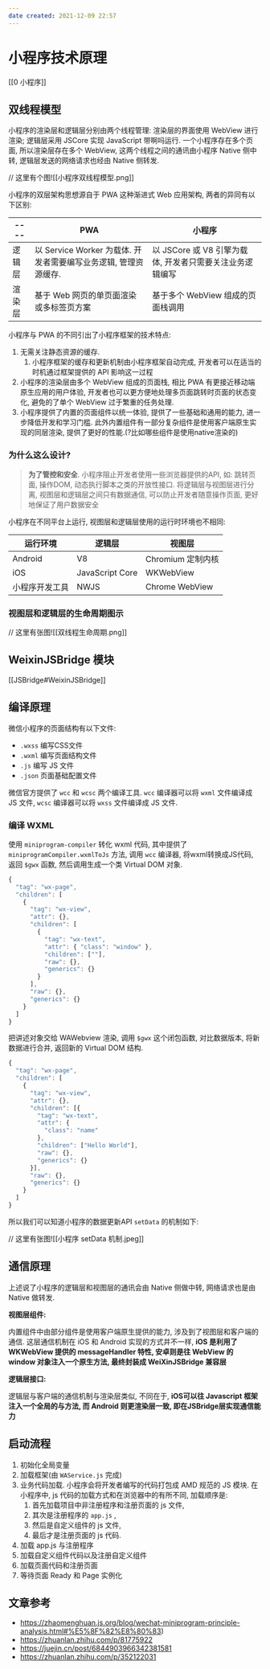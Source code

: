 ```yaml
---
date created: 2021-12-09 22:57
---
```


# 小程序技术原理

[[0 小程序]]

## 双线程模型

小程序的渲染层和逻辑层分别由两个线程管理: 渲染层的界面使用 WebView 进行渲染; 逻辑层采用 JSCore 实现 JavaScript 带啊吗运行. 一个小程序存在多个页面, 所以渲染层存在多个 WebView, 这两个线程之间的通讯由小程序 Native 侧中转, 逻辑层发送的网络请求也经由 Native 侧转发.

// 这里有个图![[小程序双线程模型.png]]

小程序的双层架构思想源自于 PWA 这种渐进式 Web 应用架构, 两者的异同有以下区别:

| ---- | PWA                                        | 小程序                                 |
| ---- | ------------------------------------------ | ----------------------------------- |
| 逻辑层  | 以 Service Worker 为载体. 开发者需要编写业务逻辑, 管理资源缓存. | 以 JSCore 或 V8 引擎为载体, 开发者只需要关注业务逻辑编写 |
| 渲染层  | 基于 Web 网页的单页面渲染或多标签页方案                     | 基于多个 WebView 组成的页面栈调用               |

小程序与 PWA 的不同引出了小程序框架的技术特点:

1. 无需关注静态资源的缓存.
   1. 小程序框架的缓存和更新机制由小程序框架自动完成, 开发者可以在适当的时机通过框架提供的 API 影响这一过程
2. 小程序的渲染层由多个 WebView 组成的页面栈, 相比 PWA 有更接近移动端原生应用的用户体验, 开发者也可以更方便地处理多页面跳转时页面的状态变化, 避免的了单个 WebView 过于繁重的任务处理.
3. 小程序提供了内置的页面组件以统一体验, 提供了一些基础和通用的能力, 进一步降低开发和学习门槛. 此外内置组件有一部分复杂组件是使用客户端原生实现的同层渲染, 提供了更好的性能.(?比如哪些组件是使用native渲染的)

### 为什么这么设计?

> **为了管控和安全**. 小程序阻止开发者使用一些浏览器提供的API, 如: 跳转页面, 操作DOM, 动态执行脚本之类的开放性接口. 将逻辑层与视图层进行分离, 视图层和逻辑层之间只有数据通信, 可以防止开发者随意操作页面, 更好地保证了用户数据安全

小程序在不同平台上运行, 视图层和逻辑层使用的运行时环境也不相同:

| 运行环境    | 逻辑层             | 视图层            |
| ------- | --------------- | -------------- |
| Android | V8              | Chromium 定制内核  |
| iOS     | JavaScript Core | WKWebView      |
| 小程序开发工具 | NWJS            | Chrome WebView |

### 视图层和逻辑层的生命周期图示

// 这里有张图![[双线程生命周期.png]]

## WeixinJSBridge 模块

[[JSBridge#WeixinJSBridge]]

## 编译原理

微信小程序的页面结构有以下文件:

- `.wxss` 编写CSS文件
- `.wxml` 编写页面结构文件
- `.js` 编写 JS 文件
- `.json` 页面基础配置文件

微信官方提供了 `wcc` 和 `wcsc` 两个编译工具. `wcc` 编译器可以将 `wxml` 文件编译成 JS 文件, `wcsc` 编译器可以将 `wxss` 文件编译成 JS 文件.

### 编译 WXML

使用 `miniprogram-compiler` 转化 wxml 代码, 其中提供了 `miniprogramCompiler.wxmlToJs` 方法, 调用 `wcc` 编译器, 将wxml转换成JS代码, 返回 `$gwx` 函数, 然后调用生成一个类 Virtual DOM 对象.

```jsx
{
  "tag": "wx-page",
  "children": [
    {
      "tag": "wx-view",
      "attr": {},
      "children": [
        {
          "tag": "wx-text",
          "attr": { "class": "window" },
          "children": [""],
          "raw": {},
          "generics": {}
        }
      ],
      "raw": {},
      "generics": {}
    }
  ]
}
```

把讲述对象交给 WAWebview 渲染, 调用 `$gwx` 这个闭包函数, 对比数据版本, 将新数据进行合并, 返回新的 Virtual DOM 结构.

```jsx
{
  "tag": "wx-page",
  "children": [
    {
      "tag": "wx-view",
      "attr": {},
      "children": [{
        "tag": "wx-text",
        "attr": {
          "class": "name"
        },
        "children": ["Hello World"],
        "raw": {},
        "generics": {}
      }],
      "raw": {},
      "generics": {}
    }
  ]
}
```

所以我们可以知道小程序的数据更新API `setData` 的机制如下:

// 这里有张图![[小程序 setData 机制.jpeg]]

## 通信原理

上述说了小程序的逻辑层和视图层的通讯会由 Native 侧做中转, 网络请求也是由 Native 做转发.

**视图层组件:**

内置组件中由部分组件是使用客户端原生提供的能力, 涉及到了视图层和客户端的通信. 这层通信机制在 iOS 和 Android 实现的方式并不一样, **iOS 是利用了 WKWebView 提供的 messageHandler 特性, 安卓则是往 WebView 的 window 对象注入一个原生方法, 最终封装成 WeiXinJSBridge 兼容层**

**逻辑层接口:**

逻辑层与客户端的通信机制与渲染层类似, 不同在于, **iOS可以往 Javascript 框架注入一个全局的与方法, 而 Android 则更渲染层一致, 即在JSBridge层实现通信能力**

## 启动流程

1. 初始化全局变量
2. 加载框架(由 `WAService.js` 完成)
3. 业务代码加载. 小程序会将开发者编写的代码打包成 AMD 规范的 JS 模块. 在小程序中, js 代码的加载方式和在浏览器中的有所不同, 加载顺序是:
   1. 首先加载项目中非注册程序和注册页面的 js 文件,
   2. 其次是注册程序的 `app.js` ,
   3. 然后是自定义组件的 js 文件,
   4. 最后才是注册页面的 js 代码.
4. 加载 app.js 与注册程序
5. 加载自定义组件代码以及注册自定义组件
6. 加载页面代码和注册页面
7. 等待页面 Ready 和 Page 实例化

## 文章参考

- <https://zhaomenghuan.js.org/blog/wechat-miniprogram-principle-analysis.html#%E5%8F%82%E8%80%83>)
- <https://zhuanlan.zhihu.com/p/81775922>
- <https://juejin.cn/post/6844903966342381581>
- <https://zhuanlan.zhihu.com/p/352122031>
